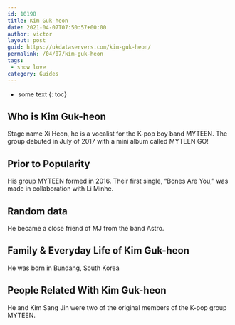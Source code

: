 ```yaml
---
id: 10198
title: Kim Guk-heon
date: 2021-04-07T07:50:57+00:00
author: victor
layout: post
guid: https://ukdataservers.com/kim-guk-heon/
permalink: /04/07/kim-guk-heon
tags:
 - show love
category: Guides
---
```


* some text
{: toc}


## Who is Kim Guk-heon



Stage name Xi Heon, he is a vocalist for the K-pop boy band MYTEEN. The group debuted in July of 2017 with a mini album called MYTEEN GO!

                
                
                
## Prior to Popularity



His group MYTEEN formed in 2016. Their first single, &#8220;Bones Are You,&#8221; was made in collaboration with Li Minhe.

                
                
                
## Random data



He became a close friend of MJ from the band Astro.

                
                
                
## Family & Everyday Life of Kim Guk-heon



He was born in Bundang, South Korea 

                
                
                
## People Related With Kim Guk-heon



He and Kim Sang Jin were two of the original members of the K-pop group MYTEEN.

                
              
            
          
          
          